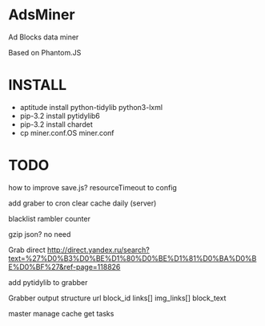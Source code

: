 AdsMiner
========
<p>Ad Blocks data miner</p>
<p>Based on Phantom.JS</p>

INSTALL
=======
<ul>
<li>aptitude install python-tidylib python3-lxml</li>
<li>pip-3.2 install pytidylib6</li>
<li>pip-3.2 install chardet</li>
<li>cp miner.conf.OS miner.conf</li>
</ul>

TODO
====
how to improve save.js?
resourceTimeout to config 

add graber to cron
clear cache daily (server)

blacklist rambler counter

gzip json? no need

Grab direct
http://direct.yandex.ru/search?text=%27%D0%B3%D0%BE%D1%80%D0%BE%D1%81%D0%BA%D0%BE%D0%BF%27&ref-page=118826

add pytidylib to grabber

Grabber output structure
url
block_id
links[]
img_links[]
block_text

master
 manage cache
 get tasks
